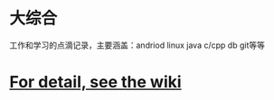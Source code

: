 大综合
==========
工作和学习的点滴记录，主要涵盖：andriod linux java c/cpp db git等等
# [For detail, see the wiki](https://github.com/cheyiliu/All-in-One/wiki)
